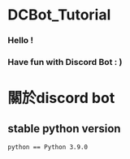 # DCBot_Tutorial

### Hello !
### Have fun with Discord Bot : )

# 關於discord bot

## stable python version

```text
python == Python 3.9.0
```
